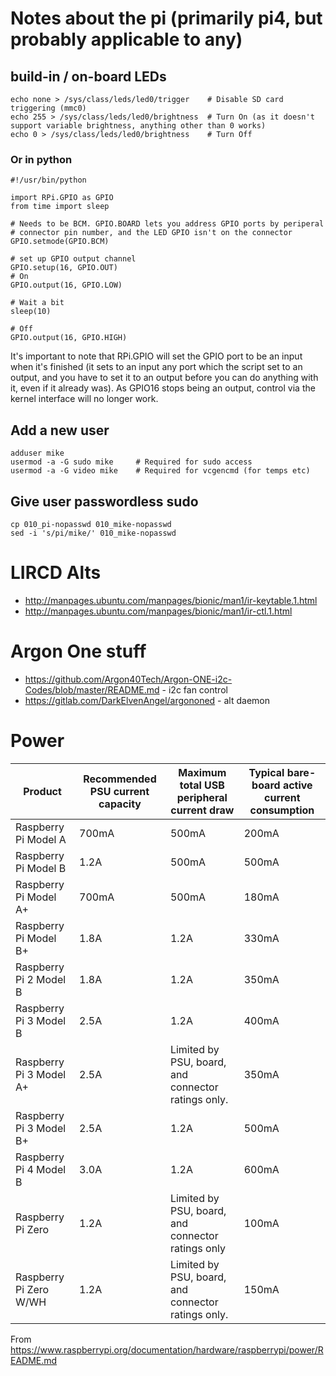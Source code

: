 # Notes about the pi (primarily pi4, but probably applicable to any)

## build-in / on-board LEDs

```
echo none > /sys/class/leds/led0/trigger    # Disable SD card triggering (mmc0)
echo 255 > /sys/class/leds/led0/brightness  # Turn On (as it doesn't support variable brightness, anything other than 0 works)
echo 0 > /sys/class/leds/led0/brightness    # Turn Off
```

### Or in python
```
#!/usr/bin/python

import RPi.GPIO as GPIO
from time import sleep

# Needs to be BCM. GPIO.BOARD lets you address GPIO ports by periperal
# connector pin number, and the LED GPIO isn't on the connector
GPIO.setmode(GPIO.BCM)

# set up GPIO output channel
GPIO.setup(16, GPIO.OUT)
# On
GPIO.output(16, GPIO.LOW)

# Wait a bit
sleep(10)

# Off
GPIO.output(16, GPIO.HIGH)
```
It's important to note that RPi.GPIO will set the GPIO port to be an input when it's finished (it sets to an input any port which the script set to an output, and you have to set it to an output before you can do anything with it, even if it already was). As GPIO16 stops being an output, control via the kernel interface will no longer work.


## Add a new user

```
adduser mike
usermod -a -G sudo mike     # Required for sudo access
usermod -a -G video mike    # Required for vcgencmd (for temps etc)
```

## Give user passwordless sudo
```
cp 010_pi-nopasswd 010_mike-nopasswd
sed -i 's/pi/mike/' 010_mike-nopasswd 
```

# LIRCD Alts

* http://manpages.ubuntu.com/manpages/bionic/man1/ir-keytable.1.html
* http://manpages.ubuntu.com/manpages/bionic/man1/ir-ctl.1.html

# Argon One stuff

* https://github.com/Argon40Tech/Argon-ONE-i2c-Codes/blob/master/README.md - i2c fan control
* https://gitlab.com/DarkElvenAngel/argononed - alt daemon

# Power

| Product |	Recommended PSU current capacity | Maximum total USB peripheral current draw | Typical bare-board active current consumption |
| ------- | -------------------------------- | ----------------------------------------- | --------------------------------------------- |
| Raspberry Pi Model A |	700mA |	500mA |	200mA |
| Raspberry Pi Model B |	1.2A |	500mA |	500mA |
| Raspberry Pi Model A+ |	700mA |	500mA |	180mA |
| Raspberry Pi Model B+ |	1.8A |	1.2A |	330mA |
| Raspberry Pi 2 Model B |	1.8A |	1.2A |	350mA |
| Raspberry Pi 3 Model B |	2.5A |	1.2A |	400mA |
| Raspberry Pi 3 Model A+ |	2.5A |	Limited by PSU, board, and connector ratings only. |	350mA |
| Raspberry Pi 3 Model B+ |	2.5A |	1.2A |	500mA |
| Raspberry Pi 4 Model B |	3.0A |	1.2A |	600mA |
| Raspberry Pi Zero |	1.2A |	Limited by PSU, board, and connector ratings only |	100mA |
| Raspberry Pi Zero W/WH |	1.2A |	Limited by PSU, board, and connector ratings only. |	150mA |

From https://www.raspberrypi.org/documentation/hardware/raspberrypi/power/README.md


